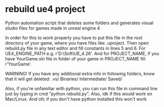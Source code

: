 # rebuild ue4 project
Python automation script that deletes some folders and generates visual studio files for games made in unreal engine 4

In order for this to work properly you have to put this file in the root directory of your game, where you have files like .uproject. Then open rebuild.py file in any text editor and fill constants in lines 5 and 6. For UE4_ENGINE_PATH e.g. r'D:\Soft\UE_4.26'. And for PROJECT_NAME, if you have YourGame.sln file in folder of your game in PROJECT_NAME fill r'YourGame'.

WARNING! If you have any additional extra info in following folders, know that it will get deleted:
.vs/
Binaries/
Intermediate/
Saved/

Also, if you're unfamiliar with python, you can run this file in command line just by typing in cmd "python rebuild.py". Also, idk if this would work on Mac/Linux. And ofc if you don't have python installed this won't work
